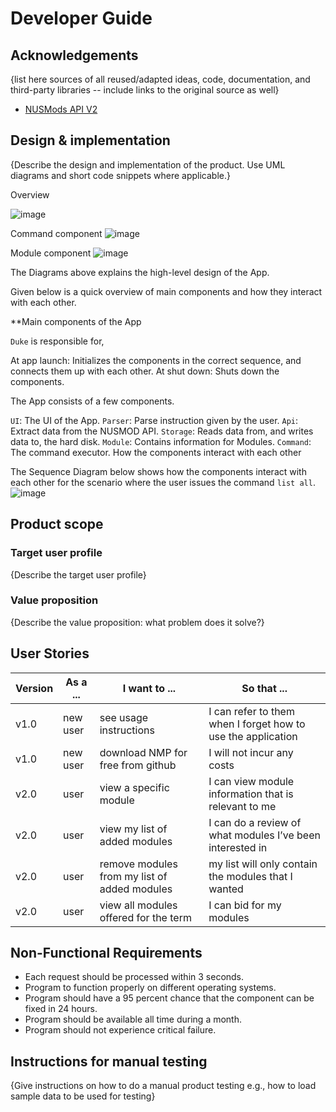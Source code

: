 # Developer Guide

## Acknowledgements

{list here sources of all reused/adapted ideas, code, documentation, and third-party libraries -- include links to the original source as well}
* [NUSMods API V2](https://api.nusmods.com/v2/)

## Design & implementation

{Describe the design and implementation of the product. Use UML diagrams and short code snippets where applicable.}


Overview

![image](https://user-images.githubusercontent.com/43517460/141647688-eaeb4429-adce-4b07-8880-19a1ec8c8265.png)

Command component
![image](https://user-images.githubusercontent.com/43517460/141647430-0364958b-006a-407a-aa2e-873ea0b65c1b.png)

Module component
![image](https://user-images.githubusercontent.com/43517460/141647609-91b453de-9d9f-44f6-b72a-332efaa60474.png)



The Diagrams above explains the high-level design of the App.

Given below is a quick overview of main components and how they interact with each other.

**Main components of the App

`Duke` is responsible for,

At app launch: Initializes the components in the correct sequence, and connects them up with each other.
At shut down: Shuts down the components.

The App consists of a few components.

`UI`: The UI of the App.
`Parser`: Parse instruction given by the user.
`Api`: Extract data from the NUSMOD API.
`Storage`: Reads data from, and writes data to, the hard disk.
`Module`: Contains information for Modules.
`Command`: The command executor.
How the components interact with each other

The Sequence Diagram below shows how the components interact with each other for the scenario where the user issues the command `list all`.
![image](https://user-images.githubusercontent.com/43517460/141649574-dde6abbc-4bb6-407e-82b1-90bf63017c47.png)


## Product scope
### Target user profile

{Describe the target user profile}

### Value proposition

{Describe the value proposition: what problem does it solve?}

## User Stories

|Version| As a ... | I want to ... | So that ...|
|--------|----------|---------------|------------------|
|v1.0|new user|see usage instructions|I can refer to them when I forget how to use the application|
|v1.0|new user|download NMP for free from github|I will not incur any costs|
|v2.0|user|view a specific module|I can view module information that is relevant to me|
|v2.0|user|view my list of added modules|I can do a review of what modules I’ve been interested in|
|v2.0|user|remove modules from my list of added modules|my list will only contain the modules that I wanted|
|v2.0|user|view all modules offered for the term|I can bid for my modules|

## Non-Functional Requirements

- Each request should be processed within 3 seconds.
- Program to function properly on different operating systems.
- Program should have a 95 percent chance that the component can be fixed in 24 hours.
- Program should be available all time during a month.
- Program should not experience critical failure.



## Instructions for manual testing

{Give instructions on how to do a manual product testing e.g., how to load sample data to be used for testing}
